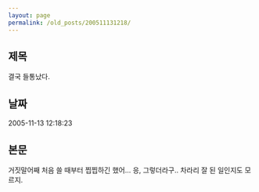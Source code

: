 ```yaml
---
layout: page
permalink: /old_posts/200511131218/
---
```


## 제목
결국 들통났다.

## 날짜
2005-11-13 12:18:23

## 본문
거짓말어째 처음 쓸 때부터 찝찝하긴 했어... 응, 그렇더라구.. 차라리 잘 된 일인지도 모르지.